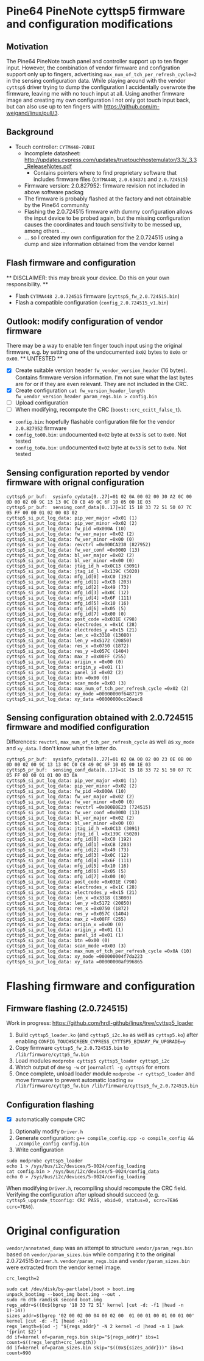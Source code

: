 # Pine64 PineNote cyttsp5 firmware and configuration modifications

## Motivation
The Pine64 PineNote touch panel and controller support up to ten finger input. However, the combination of vendor firmware and configration support only up to fingers, advertising `max_num_of_tch_per_refresh_cycle=2` in the sensing configuration data. While playing around with the vendor `cyttsp5` driver trying to dump the configuration I accidentally overwrote the firmware, leaving me with no touch input at all. Using another firmware image and creating my own configuration I not only got touch input back, but can also use up to ten fingers with https://github.com/m-weigand/linux/pull/3.

## Background
- Touch controller: `CYTM448-70BUI`
  - Incomplete datasheet: http://updates.cypress.com/updates/truetouchhostemulator/3.3/_3.3_ReleaseNotes.pdf
    - Contains pointers where to find proprietary software that includes firmware files (`CYTMA448`, `2.0.634371` and `2.0.724515`) 
  - Firmware version: 2.0.827952: firmware revision not included in above software packag
  - The firmware is probably flashed at the factory and not obtainable by the Pine64 community
  - Flashing the 2.0.724515 firmware with dummy configuration allows the input device to be probed again, but the missing configuration causes the coordinates and touch sensitivity to be messed up, among others ...
  - ... so I created my own configuration for the 2.0.724515 using a dump and size information obtained from the vendor kernel

## Flash firmware and configuration
** DISCLAIMER: this may break your device. Do this on your own responsibility. **
- Flash `CYTMA448 2.0.724515` firmware (`cyttsp5_fw_2.0.724515.bin`)
- Flash a compatible configuration (`config_2.0.724515_v1.bin`)

## Outlook: modify configuration of vendor firmware
There may be a way to enable ten finger touch input using the original firmware, e.g. by setting one of the undocumented `0x02` bytes to `0x0a` or `0x00`.
** UNTESTED **
- [X] Create suitable version header `fw_vendor_version_header` (16 bytes). Contains firmware version information. I'm not sure what the last bytes are for or if they are even relevant. They are not included in the CRC.
- [X] Create configuration `cat fw_version_header_length fw_vendor_version_header param_regs.bin > config.bin`
- [ ] Upload configuration
- [ ] When modifying, recompute the CRC (`boost::crc_ccitt_false_t`).
- `config.bin`: hopefully flashable configuration file for the vendor `2.0.827952` firmware
- `config_to00.bin`: undocumented `0x02` byte at `0x53` is set to `0x00`. Not tested
- `config_to0a.bin`: undocumented `0x02` byte at `0x53` is set to `0x0a`. Not tested

## Sensing configuration reported by vendor firmware with orignal configuration

```
cyttsp5_pr_buf:  sysinfo_cydata[0..27]=01 02 0A 00 02 00 30 A2 0C 00 0D 00 02 00 9C 13 13 0C C0 CB 49 0C 6F 10 05 00 1E 03
cyttsp5_pr_buf:  sensing_conf_data[0..17]=1C 15 18 33 72 51 50 07 7C 05 FF 00 00 01 02 00 03 02
cyttsp5_si_put_log_data: pip_ver_major =0x01 (1)
cyttsp5_si_put_log_data: pip_ver_minor =0x02 (2)
cyttsp5_si_put_log_data: fw_pid =0x000A (10)
cyttsp5_si_put_log_data: fw_ver_major =0x02 (2)
cyttsp5_si_put_log_data: fw_ver_minor =0x00 (0)
cyttsp5_si_put_log_data: revctrl =0x000CA230 (827952)
cyttsp5_si_put_log_data: fw_ver_conf =0x000D (13)
cyttsp5_si_put_log_data: bl_ver_major =0x02 (2)
cyttsp5_si_put_log_data: bl_ver_minor =0x00 (0)
cyttsp5_si_put_log_data: jtag_id_h =0x0C13 (3091)
cyttsp5_si_put_log_data: jtag_id_l =0x139C (5020)
cyttsp5_si_put_log_data: mfg_id[0] =0xC0 (192)
cyttsp5_si_put_log_data: mfg_id[1] =0xCB (203)
cyttsp5_si_put_log_data: mfg_id[2] =0x49 (73)
cyttsp5_si_put_log_data: mfg_id[3] =0x0C (12)
cyttsp5_si_put_log_data: mfg_id[4] =0x6F (111)
cyttsp5_si_put_log_data: mfg_id[5] =0x10 (16)
cyttsp5_si_put_log_data: mfg_id[6] =0x05 (5)
cyttsp5_si_put_log_data: mfg_id[7] =0x00 (0)
cyttsp5_si_put_log_data: post_code =0x031E (798)
cyttsp5_si_put_log_data: electrodes_x =0x1C (28)
cyttsp5_si_put_log_data: electrodes_y =0x15 (21)
cyttsp5_si_put_log_data: len_x =0x3318 (13080)
cyttsp5_si_put_log_data: len_y =0x5172 (20850)
cyttsp5_si_put_log_data: res_x =0x0750 (1872)
cyttsp5_si_put_log_data: res_y =0x057C (1404)
cyttsp5_si_put_log_data: max_z =0x00FF (255)
cyttsp5_si_put_log_data: origin_x =0x00 (0)
cyttsp5_si_put_log_data: origin_y =0x01 (1)
cyttsp5_si_put_log_data: panel_id =0x02 (2)
cyttsp5_si_put_log_data: btn =0x00 (0)
cyttsp5_si_put_log_data: scan_mode =0x03 (3)
cyttsp5_si_put_log_data: max_num_of_tch_per_refresh_cycle =0x02 (2)
cyttsp5_si_put_log_data: xy_mode =00000000f6487179
cyttsp5_si_put_log_data: xy_data =00000000cc26aec8
```

## Sensing configuration obtained with 2.0.724515 firmware and modified configuration
Differences: `revctrl`, `max_num_of_tch_per_refresh_cycle` as well as `xy_mode` and `xy_data`. I don't know what the latter do.

```
cyttsp5_pr_buf:  sysinfo_cydata[0..27]=01 02 0A 00 02 00 23 0E 0B 00 0D 00 02 00 9C 13 13 0C C0 CB 49 0C 6F 10 05 00 1E 03
cyttsp5_pr_buf:  sensing_conf_data[0..17]=1C 15 18 33 72 51 50 07 7C 05 FF 00 00 01 01 00 03 0A
cyttsp5_si_put_log_data: pip_ver_major =0x01 (1)
cyttsp5_si_put_log_data: pip_ver_minor =0x02 (2)
cyttsp5_si_put_log_data: fw_pid =0x000A (10)
cyttsp5_si_put_log_data: fw_ver_major =0x02 (2)
cyttsp5_si_put_log_data: fw_ver_minor =0x00 (0)
cyttsp5_si_put_log_data: revctrl =0x000B0E23 (724515)
cyttsp5_si_put_log_data: fw_ver_conf =0x000D (13)
cyttsp5_si_put_log_data: bl_ver_major =0x02 (2)
cyttsp5_si_put_log_data: bl_ver_minor =0x00 (0)
cyttsp5_si_put_log_data: jtag_id_h =0x0C13 (3091)
cyttsp5_si_put_log_data: jtag_id_l =0x139C (5020)
cyttsp5_si_put_log_data: mfg_id[0] =0xC0 (192)
cyttsp5_si_put_log_data: mfg_id[1] =0xCB (203)
cyttsp5_si_put_log_data: mfg_id[2] =0x49 (73)
cyttsp5_si_put_log_data: mfg_id[3] =0x0C (12)
cyttsp5_si_put_log_data: mfg_id[4] =0x6F (111)
cyttsp5_si_put_log_data: mfg_id[5] =0x10 (16)
cyttsp5_si_put_log_data: mfg_id[6] =0x05 (5)
cyttsp5_si_put_log_data: mfg_id[7] =0x00 (0)
cyttsp5_si_put_log_data: post_code =0x031E (798)
cyttsp5_si_put_log_data: electrodes_x =0x1C (28)
cyttsp5_si_put_log_data: electrodes_y =0x15 (21)
cyttsp5_si_put_log_data: len_x =0x3318 (13080)
cyttsp5_si_put_log_data: len_y =0x5172 (20850)
cyttsp5_si_put_log_data: res_x =0x0750 (1872)
cyttsp5_si_put_log_data: res_y =0x057C (1404)
cyttsp5_si_put_log_data: max_z =0x00FF (255)
cyttsp5_si_put_log_data: origin_x =0x00 (0)
cyttsp5_si_put_log_data: origin_y =0x01 (1)
cyttsp5_si_put_log_data: panel_id =0x01 (1)
cyttsp5_si_put_log_data: btn =0x00 (0)
cyttsp5_si_put_log_data: scan_mode =0x03 (3)
cyttsp5_si_put_log_data: max_num_of_tch_per_refresh_cycle =0x0A (10)
cyttsp5_si_put_log_data: xy_mode =000000004f7da223
cyttsp5_si_put_log_data: xy_data =00000000af996865
```

# Flashing firmware and configuration

## Firmware flashing (2.0.724515)
Work in progress: https://github.com/hrdl-github/linux/tree/cyttsp5_loader

1. Build `cyttsp5_loader.ko` (and `cyttsp5_i2c.ko` as well as `cyttsp5.ko`) after enabling `CONFIG_TOUCHSCREEN_CYPRESS_CYTTSP5_BINARY_FW_UPGRADE=y`
2. Copy firmware `cyttsp5_fw_2.0.724515.bin` to `/lib/firmware/cyttp5_fw.bin`
3. Load modules `modprobe cyttsp5 cyttsp5_loader cyttsp5_i2c`
4. Watch output of `dmesg -w` or `journalctl -g cyttsp5` for errors
5. Once complete, unload loader module `modprobe -r cyttsp5_loader` and move firmware to prevent automatic loading `mv /lib/firmware/cyttp5_fw.bin /lib/firmware/cyttsp5_fw_2.0.724515.bin`

## Configuration flashing

- [X] automatically compute CRC

1. Optionally modify `Driver.h`
2. Generate configuration: `g++ compile_config.cpp -o compile_config && ./compile_config config.bin`
3. Write configuration

```
sudo modprobe cyttsp5_loader
echo 1 > /sys/bus/i2c/devices/5-0024/config_loading
cat config.bin > /sys/bus/i2c/devices/5-0024/config_data
echo 0 > /sys/bus/i2c/devices/5-0024/config_loading
```

When modifying `Driver.h`, recompiling should recompute the CRC field. Verifying the configuration after upload should succeed (e.g. `cyttsp5_upgrade_ttconfig: CRC PASS, ebid=0, status=0, scrc=7EA6 ccrc=7EA6`).

# Original configuration
`vendor/annotated_dump` was an attempt to structure `vendor/param_regs.bin` based on `vendor/param_sizes.bin` while comparing it to the original 2.0.724515 `Driver.h`. `vendor/param_regs.bin` and `vendor/param_sizes.bin` were extracted from the vendor kernel image.

```
crc_length=2

sudo cat /dev/disk/by-partlabel/boot > boot.img
unpack_bootimg --boot_img boot.img --out .
sudo rm dtb ramdisk second boot.img
regs_addr=$((0x$(bgrep '18 33 72 51' kernel |cut -d: -f1 |head -n 1)-14))
sizes_addr=$(bgrep '02 00 02 00 04 00 02 00  01 00 01 00 01 00 01 00' kernel |cut -d: -f1 |head -n1)
regs_length=$(od -j "${regs_addr}" -N 2 kernel -d |head -n 1 |awk '{print $2}')
dd if=kernel of=param_regs.bin skip="${regs_addr}" ibs=1 count=$((regs_length+crc_length))
dd if=kernel of=param_sizes.bin skip="$((0x${sizes_addr}))" ibs=1 count=990
```

